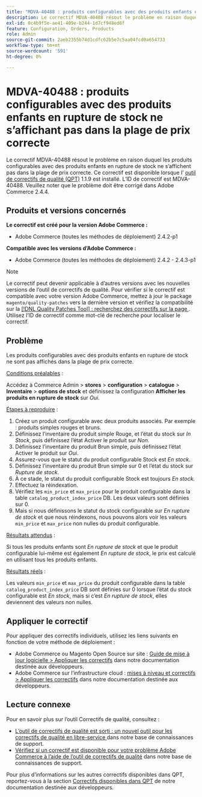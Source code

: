 ```yaml
---
title: "MDVA-40488 : produits configurables avec des produits enfants en rupture de stock ne s’affichant pas dans la plage de prix correcte"
description: Le correctif MDVA-40488 résout le problème en raison duquel les produits configurables avec des produits enfants en rupture de stock ne s’affichent pas dans la plage de prix correcte. Ce correctif est disponible lorsque l’[outil de correctifs de qualité (QPT)](/help/announcements/adobe-commerce-announcements/magento-quality-patches-released-new-tool-to-self-serve-quality-patches.md) 1.1.9 est installé. L’ID de correctif est MDVA-40488. Veuillez noter que le problème doit être corrigé dans Adobe Commerce 2.4.4.
exl-id: 0c4b9f5e-ae41-409e-b244-1d7cf948ed6f
feature: Configuration, Orders, Products
role: Admin
source-git-commit: 2aeb2355b74d1cdfc62b5e7c5aa04fcd0a654733
workflow-type: tm+mt
source-wordcount: '591'
ht-degree: 0%

---
```


# MDVA-40488 : produits configurables avec des produits enfants en rupture de stock ne s’affichant pas dans la plage de prix correcte

Le correctif MDVA-40488 résout le problème en raison duquel les produits configurables avec des produits enfants en rupture de stock ne s’affichent pas dans la plage de prix correcte. Ce correctif est disponible lorsque l’ [outil de correctifs de qualité (QPT)](/help/announcements/adobe-commerce-announcements/magento-quality-patches-released-new-tool-to-self-serve-quality-patches.md) 1.1.9 est installé. L’ID de correctif est MDVA-40488. Veuillez noter que le problème doit être corrigé dans Adobe Commerce 2.4.4.

## Produits et versions concernés

**Le correctif est créé pour la version Adobe Commerce :**

* Adobe Commerce (toutes les méthodes de déploiement) 2.4.2-p1

**Compatible avec les versions d’Adobe Commerce :**

* Adobe Commerce (toutes les méthodes de déploiement) 2.4.2 - 2.4.3-p1

>[!NOTE]
>
>Le correctif peut devenir applicable à d’autres versions avec les nouvelles versions de l’outil de correctifs de qualité. Pour vérifier si le correctif est compatible avec votre version Adobe Commerce, mettez à jour le package `magento/quality-patches` vers la dernière version et vérifiez la compatibilité sur la [[!DNL Quality Patches Tool] : recherchez des correctifs sur la page ](https://experienceleague.adobe.com/tools/commerce-quality-patches/index.html?lang=fr). Utilisez l’ID de correctif comme mot-clé de recherche pour localiser le correctif.

## Problème

Les produits configurables avec des produits enfants en rupture de stock ne sont pas affichés dans la plage de prix correcte.

<u>Conditions préalables</u> :

Accédez à Commerce Admin > **stores** > **configuration** > **catalogue** > **Inventaire** > **options de stock** et définissez la configuration **Afficher les produits en rupture de stock** sur *Oui*.

<u>Étapes à reproduire</u> :

1. Créez un produit configurable avec deux produits associés. Par exemple : produits simples rouges et bruns.
1. Définissez l’inventaire du produit simple Rouge, et l’état du stock sur *In Stock*, puis définissez l’état Activer le produit sur *Non*.
1. Définissez l’inventaire du produit Brun simple, puis définissez l’état Activer le produit sur *Oui*.
1. Assurez-vous que le statut du produit configurable Stock est *En stock*.
1. Définissez l’inventaire du produit Brun simple sur 0 et l’état du stock sur *Rupture de stock*.
1. À ce stade, le statut du produit configurable Stock est toujours *En stock*.
1. Effectuez la réindexation.
1. Vérifiez les `min_price` et `max_price` pour le produit configurable dans la table `catalog_product_index_price` DB. Les deux valeurs sont définies sur 0.
1. Mais si nous définissons le statut du stock configurable sur *En rupture de stock* et que nous réindexons, nous pouvons alors voir les valeurs `min_price` et `max_price` non nulles du produit configurable.

<u>Résultats attendus</u> :

Si tous les produits enfants sont *En rupture de stock* et que le produit configurable lui-même est également *En rupture de stock*, le prix est calculé en utilisant tous les produits enfants.

<u>Résultats réels</u> :

Les valeurs `min_price` et `max_price` du produit configurable dans la table `catalog_product_index_price` DB sont définies sur 0 lorsque l’état du stock configurable est *En stock*, mais si c’est *En rupture de stock*, elles deviennent des valeurs non nulles.

## Appliquer le correctif

Pour appliquer des correctifs individuels, utilisez les liens suivants en fonction de votre méthode de déploiement :

* Adobe Commerce ou Magento Open Source sur site : [Guide de mise à jour logicielle > Appliquer les correctifs](https://experienceleague.adobe.com/fr/docs/commerce-operations/tools/quality-patches-tool/usage) dans notre documentation destinée aux développeurs.
* Adobe Commerce sur l’infrastructure cloud : [mises à niveau et correctifs > Appliquer les correctifs](https://experienceleague.adobe.com/fr/docs/commerce-cloud-service/user-guide/develop/upgrade/apply-patches) dans notre documentation destinée aux développeurs.

## Lecture connexe

Pour en savoir plus sur l’outil Correctifs de qualité, consultez :

* [ L’outil de correctifs de qualité est sorti : un nouvel outil pour les correctifs de qualité en libre-service ](/help/announcements/adobe-commerce-announcements/magento-quality-patches-released-new-tool-to-self-serve-quality-patches.md) dans notre base de connaissances de support.
* [Vérifiez si un correctif est disponible pour votre problème Adobe Commerce à l’aide de l’outil de correctifs de qualité](/help/support-tools/patches-available-in-qpt-tool/check-patch-for-magento-issue-with-magento-quality-patches.md) dans notre base de connaissances de support.

Pour plus d’informations sur les autres correctifs disponibles dans QPT, reportez-vous à la section [Correctifs disponibles dans QPT](https://experienceleague.adobe.com/tools/commerce-quality-patches/index.html?lang=fr) de notre documentation destinée aux développeurs.
